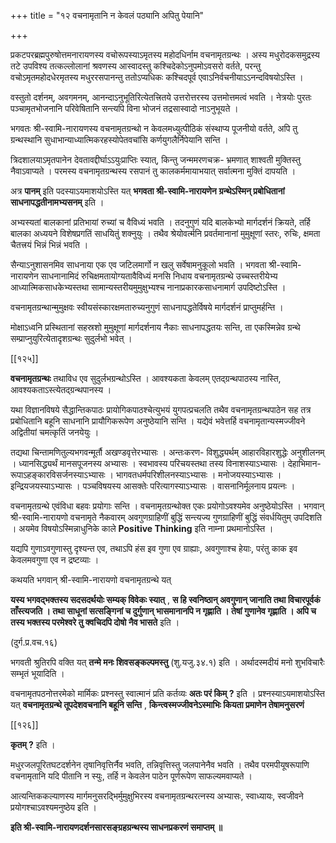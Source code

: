 +++
title = "१२ वचनामृतानि न केवलं पठ्यानि अपितु पेयानि"

+++

प्रकटपरब्रह्मपुरुषोत्तमनारायणस्य वचोरूपस्याऽमृतस्य महोदधिर्नाम वचनामृतग्रन्थः । अस्य मधुरोदकसमुद्रस्य तटे उपविश्य तत्कल्लोलानां श्रवणस्य आस्वादस्तु कश्चिदेकोऽनुपमोऽवसरो वर्तते, परन्तु वचोऽमृतमहोदधेरमृतस्य मधुररसपानन्तु ततोऽप्यधिकः कश्चिदपूर्व एवाऽनिर्वचनीयाऽऽनन्दविषयोऽस्ति ।

वस्तुतो दर्शनम्, अवगमनम्, आनन्दाऽनुभूतिरित्येतत्त्रितये उत्तरोत्तरस्य उत्तमोत्तमत्वं भवति । नेत्रयोः पुरतः पञ्चामृतभोजनानि परिवेषितानि सन्त्यपि विना भोजनं तद्रसास्वादो नाऽनुभूयते ।

भगवतः श्री-स्वामि-नारायणस्य वचनामृतग्रन्थो न केवलमध्युत्पीठिकं संस्थाप्य पूजनीयो वर्तते, अपि तु ग्रन्थस्थानि सुधाभान्याध्यात्मिकरहस्योपेतवचांसि कर्णयुगलैर्निपेयानि सन्ति ।

त्रिदशालयाऽमृतपानेन देवतावद्दीर्घाऽऽयुःप्राप्तिः स्यात्, किन्तु जन्ममरणचक्र- भ्रमणात् शाश्वती मुक्तिस्तु नैवाऽवाप्यते । परमस्य वचनामृतग्रन्थस्य रसपानं तु कालकर्ममायाभयात् सर्वात्मना मुक्तिं दापयति ।

अत्र **पानम्** इति पदस्याऽयमाशयोऽस्ति यत् **भगवता श्री-स्वामि-नारायणेन ग्रन्थेऽस्मिन् प्रबोधितानां साधनापद्धतीनामभ्यसनम्** इति ।

अभ्यस्यतां बालकानां प्रतिभायां रुच्यां च वैविध्यं भवति । तदनुगुणं यदि बालकेभ्यो मार्गदर्शनं क्रियते, तर्हि बालका अध्ययने विशेषप्रगतिं साधयितुं शक्नुयुः । तथैव श्रेयोवर्त्मनि प्रवर्तमानानां मुमुक्षूणां स्तरः, रुचिः, क्षमता चैतत्त्रयं भिन्नं भिन्नं भवति ।

सैन्याऽनुशासनमिव साधनाया एक एव जटिलमार्गो न खलु सर्वेषामनुकूलो भवति । भगवता श्री-स्वामि-नारायणेन साधनानामिदं रुचिक्षमतायोग्यतावैविध्यं मनसि निधाय वचनामृतग्रन्थे उच्चस्तरीयेभ्य आध्यात्मिकसाधकेभ्यस्तथा सामान्यस्तरीयमुमुक्षुभ्यश्च नानाप्रकारकसाधनामार्ग उपदिष्टोऽस्ति ।

वचनामृतग्रन्थान्मुमुक्षवः स्वीयसंस्कारक्षमतारुच्यनुगुणं साधनापद्धतेर्विषये मार्गदर्शनं प्राप्तुमर्हन्ति ।

मोक्षाऽध्वनि प्रस्थितानां सहस्रशो मुमुक्षूणां मार्गदर्शनाय नैकाः साधनापद्धतयः सन्ति, ता एकस्मिन्नेव ग्रन्थे सम्प्राप्नुयुरित्येतादृशग्रन्थः सुदुर्लभो भवेत् ।

[[१२५]]

**वचनामृतग्रन्थः** तथाविध एव सुदुर्लभग्रन्थोऽस्ति । आवश्यकता केवलम् एतद्ग्रन्थपाठस्य नास्ति, आवश्यकताऽस्त्येतद्ग्रन्थपानस्य ।

यथा विज्ञानविषये सैद्धान्तिकपाठः प्रायोगिकपाठश्चेत्युभयं युगपत्प्रचलति तथैव वचनामृतग्रन्थपाठेन सह तत्र प्रबोधितानि बहूनि साधनानि प्रायौगिकरूपेण अनुष्ठेयानि सन्ति । यद्येवं भवेत्तर्हि वचनामृतान्यस्मज्जीवने अद्वितीयां चमत्कृतिं जनयेयुः ।

तद्यथा चिन्तामणितुल्यभगवन्मूर्तौ अखण्डवृत्तेरभ्यासः । अन्तःकरण- विशुद्ध्यर्थम् आहारविहारशुद्धेः अनुशीलनम् । ध्यानसिद्ध्यर्थं मानसपूजनस्य अभ्यासः । स्वभावस्य परिचयस्तथा तस्य विनाशस्याऽभ्यासः । देहाभिमान- रूपाऽहङ्कारविसर्जनस्याऽभ्यासः । भागवतधर्मपरिशीलनस्याऽभ्यासः । मनोजयस्याऽभ्यासः । इन्द्रियजयस्याऽभ्यासः । पञ्चविषयस्य आसक्तेः परित्यागस्याऽभ्यासः । वासनानिर्मूलनाय प्रयत्नः ।

वचनामृतग्रन्थे एवंविधा बहवः प्रयोगाः सन्ति । वचनामृतग्रन्थोक्त एकः प्रयोगोऽवश्यमेव अनुष्ठेयोऽस्ति । भगवान् श्री-स्वामि-नारायणो वचनामृते नैकवारम् अवगुणग्राहिणीं बुद्धिं सन्त्यज्य गुणग्राहिणीं बुद्धिं संवर्धयितुम् उपदिशति । अयमेव विषयोऽस्मिन्नाधुनिके काले **Positive Thinking** इति नाम्ना प्रथमानोऽस्ति ।

यद्यपि गुणाऽवगुणास्तु दृश्यन्त एव, तथाऽपि हंस इव गुणा एव ग्राह्याः, अवगुणाश्च हेयाः, परंतु काक इव केवलमवगुणा एव न द्रष्टव्याः ।

कथयति भगवान् श्री-स्वामि-नारायणो वचनामृतग्रन्थे यत्

**यस्य भगवद्भक्तस्य सदसदर्थयोः सम्यक् विवेकः स्यात्** ,  **स हि स्वनिष्ठान् अवगुणान् जानाति तथा विचारपूर्वकं ताँस्त्यजति । तथा साधूनां सत्सङ्गिनां च दुर्गुणान् भासमानानपि न गृह्णाति । तेषां गुणानेव गृह्णाति । अपि च तस्य भक्तस्य परमेश्वरे तु क्वचिदपि दोषो नैव भासते** इति ।

(दुर्ग.प्र.वच.१६)

भगवती श्रुतिरपि वक्ति यत् **तन्मे मनः शिवसङ्कल्पमस्तु** (शु.यजु.३४.१) इति । अर्थादस्मदीयं मनो शुभविचारैः सम्भृतं भूयादिति ।

वचनामृतपठनोत्तरमेको मार्मिकः प्रश्नस्तु स्वात्मानं प्रति कर्तव्यः **अतः परं किम् ?** इति । प्रश्नस्याऽयमाशयोऽस्ति यत् **वचनामृतग्रन्थे तूपदेशवचनानि बहूनि सन्ति** ,  **किन्त्वस्मज्जीवनेऽस्माभिः कियता प्रमाणेन तेषामनुसरणं** 



[[१२६]]

**कृतम् ?** इति ।

मधुरजलपूरितघटदर्शनेन तृषानिवृत्तिर्नैव भवति, तन्निवृत्तिस्तु जलपानेनैव भवति । तथैव परमपीयूषरूपाणि वचनामृतानि यदि पीतानि न स्युः, तर्हि न केवलेन पाठेन पूर्णरूपेण साफल्यमवाप्यते ।

आत्यन्तिककल्याणस्य मार्गमनुसरद्भिर्मुमुक्षुभिरस्य वचनामृतग्रन्थरत्नस्य अभ्यासः, स्वाध्यायः, स्वजीवने प्रयोगश्चाऽवश्यमनुष्ठेय इति ।

**इति श्री-स्वामि-नारायणदर्शनसारसङ्ग्रहग्रन्थस्य साधनप्रकरणं समाप्तम् ॥** 
